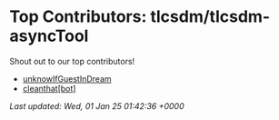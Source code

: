 # Top Contributors: tlcsdm/tlcsdm-asyncTool

Shout out to our top contributors!

- [unknowIfGuestInDream](https://github.com/unknowIfGuestInDream)
- [cleanthat[bot]](https://github.com/apps/cleanthat)

_Last updated: Wed, 01 Jan 25 01:42:36 +0000_
